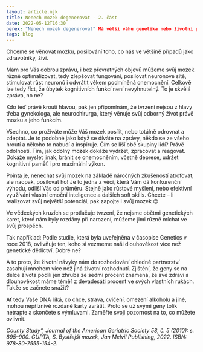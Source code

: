 ```yaml
---
layout: article.njk
title: Nenech mozek degenerovat - 2. část
date: 2022-05-12T16:30
perex: "Nenech mozek degenerovat" Má větší váhu genetika nebo životní partner?
tags: blog
---
```

Chceme se věnovat mozku, posilování toho, co nás ve většině případů jako zdravotníky, živí.

Mám pro Vás dobrou zprávu, i bez převratných objevů můžeme svůj mozek různě optimalizovat, tedy zlepšovat fungování, posilovat neuronové sítě, stimulovat růst neuronů i odvrátit věkem podmíněná onemocnění. Celkově lze tedy říct, že úbytek kognitivních funkcí není nevyhnutelný. To je skvělá zpráva, no ne?

Kdo teď právě kroutí hlavou, pak jen připomínám, že tvrzení nejsou z hlavy třeba gynekologa, ale neurochirurga, který věnuje svůj odborný život právě mozku a jeho funkcím.

Všechno, co prožíváte může Váš mozek posílit, nebo totálně odrovnat a zdeptat. Je to podobné jako když se díváte na zprávy, někdo se ze všeho hroutí a někoho to nabudí a inspiruje. Čím se liší obě skupiny lidí? Právě odolností. Tím, jak odolný mozek dokáže vydržet, zpracovat a reagovat. Dokáže myslet jinak, bránit se onemocněním, včetně deprese, udržet kognitivní paměť i pro maximální výkon.

Pointa je, nenechat svůj mozek na základě náročných zkušeností atrofovat, ale naopak, posilovat ho! Je to jedna z věcí, která Vám dá konkurenční výhodu, odliší Vás od průměru. Stejně jako růstové myšlení, nebo efektivní využívání vlastní emoční inteligence a dalších soft skills. Chcete – li realizovat svůj největší potenciál, pak zapojte i svůj mozek 😊

Ve vědeckých kruzích se protlačuje tvrzení, že nejsme obětmi genetických karet, které nám byly rozdány při narození, můžeme jimi různě míchat ve svůj prospěch.

Tak například: Podle studie, která byla uveřejněna v časopise Genetics v roce 2018, ovlivňuje ten, koho si vezmeme naši dlouhověkost více než genetické dědictví. Dobré ne?

A to proto, že životní návyky nám do rozhodování ohledně partnerství zasahují mnohem více než jiná životní rozhodnutí. Zjištění, že geny se na délce života podílí jen zhruba ze sedmi procent znamená, že své zdraví a dlouhověkost máme téměř z devadesáti procent ve svých vlastních rukách. Takže se začnete snažit?

Ať tedy Vaše DNA říká, co chce, strava, cvičení, omezení alkoholu a jiné, mohou nepříznivě rozdané karty zvrátit. Proto se už svými geny tolik netrapte a skončete s výmluvami. Zaměřte svoji pozornost na to, co můžete ovlivnit.

 

*County Study“, Journal of the American Geriatric Society 58, č. 5 (2010): s. 895–900.
GUPTA, S. Bystřejší mozek, Jan Melvil Publishing, 2022.  ISBN: 978-80-7555-154-2.*